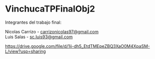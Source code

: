 # VinchucaTPFinalObj2

Integrantes del trabajo final: 

Nicolas Carrizo - carrizonicolas97@gmail.com
<br>
Luis Salas - sc.luis93@gmail.com

https://drive.google.com/file/d/1ii-dh5_EtdTMEpeZBQ3XaO0M4XpaSM-L/view?usp=sharing
